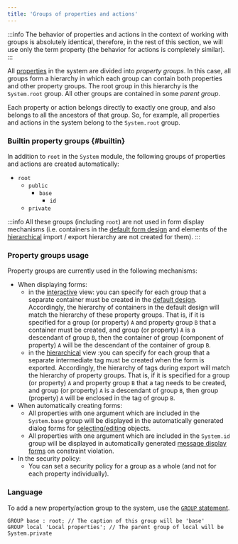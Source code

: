 ```yaml
---
title: 'Groups of properties and actions'
---
```



:::info
The behavior of properties and actions in the context of working with groups is absolutely identical, therefore, in the rest of this section, we will use only the term property (the behavior for actions is completely similar).
:::

All [properties](Properties.md) in the system are divided into *property groups*. In this case, all groups form a hierarchy in which each group can contain both properties and other property groups. The root group in this hierarchy is the `System.root` group. All other groups are contained in some *parent group*.

Each property or action belongs directly to exactly one group, and also belongs to all the ancestors of that group. So, for example, all properties and actions in the system belong to the `System.root` group.

### Builtin property groups {#builtin}

In addition to `root` in the `System` module, the following groups of properties and actions are created automatically:

-   `root`
    -   `public`
        -   `base`
            -   `id`
    -   `private`


:::info
All these groups (including `root`) are not used in form display mechanisms (i.e. containers in the [default form design](Form_design.md#defaultDesign) and elements of the [hierarchical](Structured_view.md#hierarchy) import / export hierarchy are not created for them).
:::

### Property groups usage

Property groups are currently used in the following mechanisms:

-   When displaying forms:
    -   in the [interactive](Interactive_view.md) view: you can specify for each group that a separate container must be created in the [default design](Form_design.md#defaultDesign). Accordingly, the hierarchy of containers in the default design will match the hierarchy of these property groups. That is, if it is specified for a group (or property) `A` and property group `B` that a container must be created, and group (or property) `A` is a descendant of group `B`, then the container of group (component of property) `A` will be the descendant of the container of group `B`.
    -   in the [hierarchical](Structured_view.md#hierarchy) view :you can specify for each group that a separate intermediate tag must be created when the form is exported. Accordingly, the hierarchy of tags during export will match the hierarchy of property groups. That is, if it is specified for a group (or property) `A` and property group `B` that a tag needs to be created, and group (or property) `A` is a descendant of group `B`, then group (property) `A` will be enclosed in the tag of group `B`. 
-   When automatically creating forms:
    -   All properties with one argument which are included in the `System.base` group will be displayed in the automatically generated dialog forms for [selecting/editing](Interactive_view.md#edtClass) objects. 
    -   All properties with one argument which are included in the `System.id` group will be displayed in automatically generated [message display forms](Constraints.md#message) on constraint violation.
-   In the security policy:
    -   You can set a security policy for a group as a whole (and not for each property individually).

### Language

To add a new property/action group to the system, use the [`GROUP` statement](GROUP_instruction.md).

```lsf
GROUP base : root; // The caption of this group will be 'base'
GROUP local 'Local properties'; // The parent group of local will be System.private
```

  
